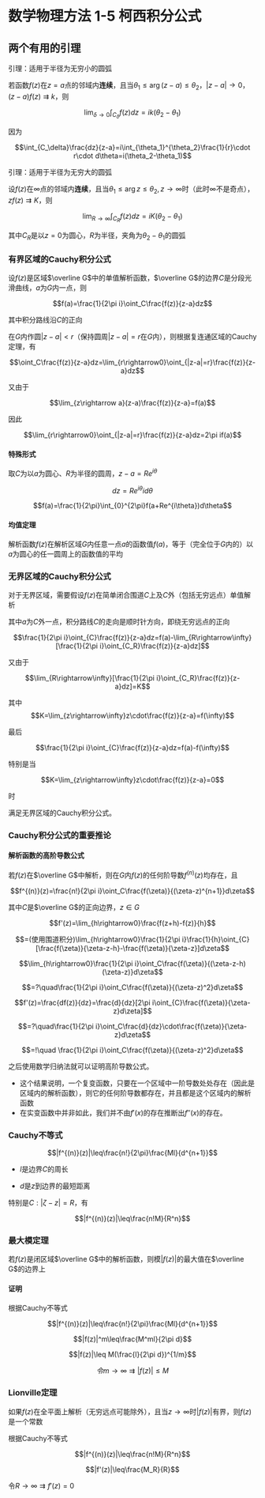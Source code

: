 # 数学物理方法 1-5 柯西积分公式

## 两个有用的引理

引理：适用于半径为无穷小的圆弧

若函数$f(z)$在$z=a$点的邻域内**连续**，且当$\theta_1\leq\arg(z-a)\leq\theta_2$，$|z-a|\rightarrow0，(z-a)f(z)\rightrightarrows k$，则

$$\lim_{\delta\rightarrow0}\int_{C_\delta}f(z)dz=ik(\theta_2-\theta_1)$$

因为

$$\int_{C_\delta}\frac{dz}{z-a}=i\int_{\theta_1}^{\theta_2}\frac{1}{r}\cdot r\cdot d\theta=i(\theta_2-\theta_1)$$

引理：适用于半径为无穷大的圆弧

设$f(z)$在$\infty$点的邻域内**连续**，且当$\theta_1\leq\arg z\leq\theta_2,z\rightarrow\infty$时（此时$\infty$不是奇点），$zf(z)\rightrightarrows K$，则

$$\lim_{R\rightarrow\infty}\int_{C_R}f(z)dz=iK(\theta_2-\theta_1)$$

其中$C_R$是以$z=0$为圆心，$R$为半径，夹角为$\theta_2-\theta_1$的圆弧

### 有界区域的Cauchy积分公式

设$f(z)$是区域$\overline G$中的单值解析函数，$\overline G$的边界$C$是分段光滑曲线，$a$为$G$内一点，则

$$f(a)=\frac{1}{2\pi i}\oint_C\frac{f(z)}{z-a}dz$$

其中积分路线沿$C$的正向

在$G$内作圆$|z-a|<r$（保持圆周$|z-a|=r$在$G$内），则根据复连通区域的Cauchy定理，有

$$\oint_C\frac{f(z)}{z-a}dz=\lim_{r\rightarrow0}\oint_{|z-a|=r}\frac{f(z)}{z-a}dz$$

又由于

$$\lim_{z\rightarrow a}(z-a)\frac{f(z)}{z-a}=f(a)$$

因此

$$\lim_{r\rightarrow0}\oint_{|z-a|=r}\frac{f(z)}{z-a}dz=2\pi if(a)$$

#### 特殊形式

取$C$为以$a$为圆心、$R$为半径的圆周，$z-a=Re^{i\theta}$

$$dz=Re^{i\theta}id\theta$$

$$f(a)=\frac{1}{2\pi}\int_{0}^{2\pi}f(a+Re^{i\theta})d\theta$$

#### 均值定理

解析函数$f(z)$在解析区域$G$内任意一点$a$的函数值$f(a)$，等于（完全位于$G$内的）以$a$为圆心的任一圆周上的函数值的平均

### 无界区域的Cauchy积分公式

对于无界区域，需要假设$f(z)$在简单闭合围道$C$上及$C$外（包括无穷远点）单值解析

其中$a$为$C$外一点，积分路线$C$的走向是顺时针方向，即绕无穷远点的正向

$$\frac{1}{2\pi i}\oint_{C}\frac{f(z)}{z-a}dz=f(a)-\lim_{R\rightarrow\infty}[\frac{1}{2\pi i}\oint_{C_R}\frac{f(z)}{z-a}dz]$$

又由于

$$\lim_{R\rightarrow\infty}[\frac{1}{2\pi i}\oint_{C_R}\frac{f(z)}{z-a}dz]=K$$

其中$$K=\lim_{z\rightarrow\infty}z\cdot\frac{f(z)}{z-a}=f(\infty)$$

最后

$$\frac{1}{2\pi i}\oint_{C}\frac{f(z)}{z-a}dz=f(a)-f(\infty)$$

特别是当

$$K=\lim_{z\rightarrow\infty}z\cdot\frac{f(z)}{z-a}=0$$

时

满足无界区域的Cauchy积分公式。

### Cauchy积分公式的重要推论

#### 解析函数的高阶导数公式

若$f(z)$在$\overline G$中解析，则在$G$内$f(z)$的任何阶导数$f^{(n)}(z)$均存在，且

$$f^{(n)}(z)=\frac{n!}{2\pi i}\oint_C\frac{f(\zeta)}{(\zeta-z)^{n+1}}d\zeta$$

其中$C$是$\overline G$的正向边界，$z\in G$

$$f'(z)=\lim_{h\rightarrow0}\frac{f(z+h)-f(z)}{h}$$

$$=(使用围道积分)\lim_{h\rightarrow0}\frac{1}{2\pi i}\frac{1}{h}\oint_{C}[\frac{f(\zeta)}{\zeta-z-h}-\frac{f(\zeta)}{\zeta-z}]d\zeta$$

$$\lim_{h\rightarrow0}\frac{1}{2\pi i}\oint_C\frac{f(\zeta)}{(\zeta-z-h)(\zeta-z)}d\zeta$$

$$=?\quad\frac{1}{2\pi i}\oint_C\frac{f(\zeta)}{(\zeta-z)^2}d\zeta$$

$$f'(z)=\frac{df(z)}{dz}=\frac{d}{dz}[2\pi i\oint_{C}\frac{f(\zeta)}{\zeta-z}d\zeta]$$

$$=?\quad\frac{1}{2\pi i}\oint_C\frac{d}{dz}\cdot\frac{f(\zeta)}{\zeta-z}d\zeta$$

$$=!\quad \frac{1}{2\pi i}\oint_C\frac{f(\zeta)}{(\zeta-z)^2}d\zeta$$

之后使用数学归纳法就可以证明高阶导数公式。

- 这个结果说明，一个复变函数，只要在一个区域中一阶导数处处存在（因此是区域内的解析函数），则它的任何阶导数都存在，并且都是这个区域内的解析函数
- 在实变函数中并非如此，我们并不由$f'(x)$的存在推断出$f''(x)$的存在。

### Cauchy不等式

$$|f^{(n)}(z)|\leq\frac{n!}{2\pi}\frac{Ml}{d^{n+1}}$$

- $l$是边界$C$的周长

- $d$是$z$到边界的最短距离

特别是$C:|\zeta-z|=R$，有

$$|f^{(n)}(z)|\leq\frac{n!M}{R^n}$$

### 最大模定理

若$f(z)$是闭区域$\overline G$中的解析函数，则模$|f(z)|$的最大值在$\overline G$的边界上

#### 证明

根据Cauchy不等式

$$|f^{(n)}(z)|\leq\frac{n!}{2\pi}\frac{Ml}{d^{n+1}}$$

$$|f(z)|^m\leq\frac{M^ml}{2\pi d}$$

$$|f(z)|\leq M(\frac{l}{2\pi d})^{1/m}$$

$$令m\rightarrow\infty\rightrightarrows|f(z)|\leq M$$

### Lionville定理

如果$f(z)$在全平面上解析（无穷远点可能除外），且当$z\rightarrow\infty$时$|f(z)|$有界，则$f(z)$是一个常数

根据Cauchy不等式

$$|f^{(n)}(z)|\leq\frac{n!M}{R^n}$$

$$|f'(z)|\leq\frac{M_R}{R}$$

令$R\rightarrow\infty\rightrightarrows f'(z)=0$